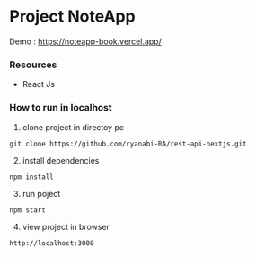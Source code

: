 # Project NoteApp

Demo : https://noteapp-book.vercel.app/

### Resources
-  React Js

### How to run in localhost

1. clone project in directoy pc
```
git clone https://github.com/ryanabi-RA/rest-api-nextjs.git
```
2. install dependencies
```
npm install
```
3. run poject
```
npm start
```
4. view project in browser
```
http://localhost:3000
```
